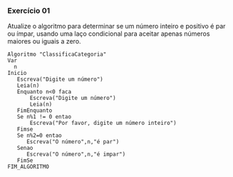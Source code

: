 ### Exercício 01
Atualize o algoritmo para determinar se um número inteiro e positivo é par ou ímpar, usando uma laço condicional para aceitar apenas números maiores ou iguais a zero. 





```
Algoritmo "ClassificaCategoria"
Var
  n
Inicio
   Escreva("Digite um número")
   Leia(n)
   Enquanto n<0 faca
       Escreva("Digite um número")
       Leia(n)
   FimEnquanto
   Se n%1 != 0 entao
       Escreva("Por favor, digite um número inteiro")
   Fimse
   Se n%2=0 entao
      Escreva("O número",n,"é par")
   Senao
      Escreva("O número",n,"é impar")
   FimSe
FIM_ALGORITMO
```

